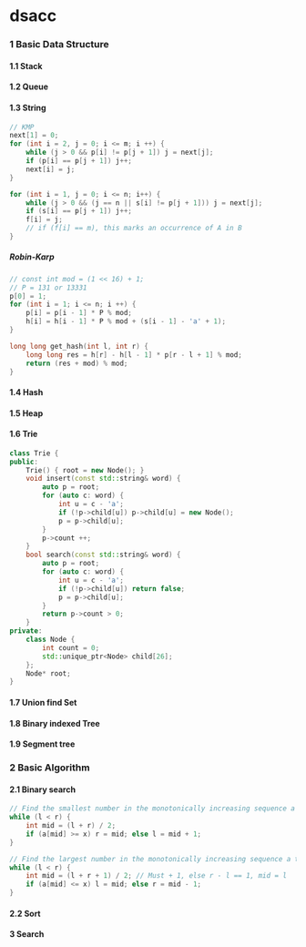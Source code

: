 # dsacc

### 1  Basic Data Structure

#### 1.1 Stack



#### 1.2 Queue



#### 1.3 String

```c++
// KMP
next[1] = 0;
for (int i = 2, j = 0; i <= m; i ++) {
	while (j > 0 && p[i] != p[j + 1]) j = next[j];
	if (p[i] == p[j + 1]) j++;
	next[i] = j;
}

for (int i = 1, j = 0; i <= n; i++) {
	while (j > 0 && (j == n || s[i] != p[j + 1])) j = next[j];
	if (s[i] == p[j + 1]) j++;
	f[i] = j;
	// if (f[i] == m), this marks an occurrence of A in B
}
```



##### Robin-Karp

```C++
// const int mod = (1 << 16) + 1; 
// P = 131 or 13331
p[0] = 1;
for (int i = 1; i <= n; i ++) {
    p[i] = p[i - 1] * P % mod;
    h[i] = h[i - 1] * P % mod + (s[i - 1] - 'a' + 1);
}

long long get_hash(int l, int r) {
    long long res = h[r] - h[l - 1] * p[r - l + 1] % mod;
    return (res + mod) % mod;
}
```



#### 1.4 Hash



#### 1.5 Heap



#### 1.6 Trie

```c++
class Trie {
public: 
    Trie() { root = new Node(); }
    void insert(const std::string& word) {
        auto p = root;
        for (auto c: word) {
            int u = c - 'a';
            if (!p->child[u]) p->child[u] = new Node();
            p = p->child[u];
        }
        p->count ++;
    }
    bool search(const std::string& word) {
        auto p = root;
        for (auto c: word) {
            int u = c - 'a';
            if (!p->child[u]) return false;
            p = p->child[u];
        }
        return p->count > 0;
    }
private:
    class Node {
        int count = 0;
        std::unique_ptr<Node> child[26];
    };
    Node* root;
}

```



#### 1.7 Union find Set



#### 1.8 Binary indexed Tree



#### 1.9 Segment tree



### 2  Basic Algorithm

#### 2.1 Binary search

```c++
// Find the smallest number in the monotonically increasing sequence a that is >= x (i.e., x or its successor)
while (l < r) {
	int mid = (l + r) / 2;
	if (a[mid] >= x) r = mid; else l = mid + 1;
}

// Find the largest number in the monotonically increasing sequence a that is <= x (i.e., x or its predecessor)
while (l < r) {
	int mid = (l + r + 1) / 2; // Must + 1, else r - l == 1, mid = l
	if (a[mid] <= x) l = mid; else r = mid - 1;
}
```

#### 2.2  Sort



#### 3  Search

